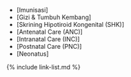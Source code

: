 
- [Imunisasi]
- [Gizi & Tumbuh Kembang]
- [Skrining Hipotiroid Kongenital (SHK)]
- [Antenatal Care (ANC)]
- [Intranatal Care (INC)]
- [Postnatal Care (PNC)]
- [Neonatus]

{% include link-list.md %}